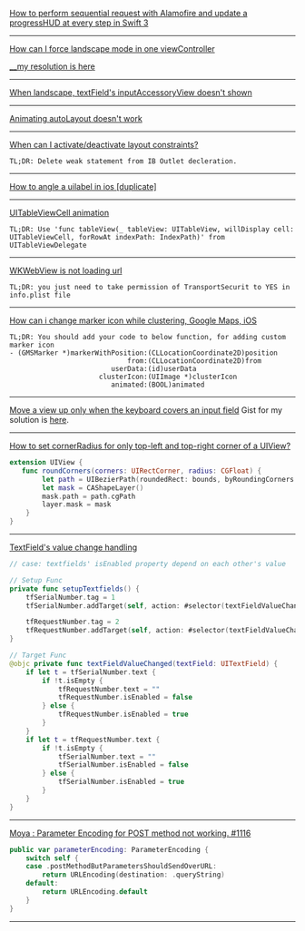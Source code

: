 [How to perform sequential request with Alamofire and update a progressHUD at every step in Swift 3](https://stackoverflow.com/questions/40555188/how-to-perform-sequential-request-with-alamofire-and-update-a-progresshud-at-eve)

---

[How can I force landscape mode in one viewController](https://stackoverflow.com/a/48490331/1545139)

[__my resolution is here](https://stackoverflow.com/a/53263160/1545139)

---

[When landscape, textField's inputAccessoryView doesn't shown](https://stackoverflow.com/a/46421548/1545139)

---

[Animating autoLayout doesn't work](https://stackoverflow.com/questions/32170893/animate-autolayout-constraints-doesnt-work-on-ios-7)

---

[When can I activate/deactivate layout constraints?](https://stackoverflow.com/a/28717185/1545139)
```
TL;DR: Delete weak statement from IB Outlet decleration.
```

---

[How to angle a uilabel in ios [duplicate]](https://stackoverflow.com/a/17523030/1545139)

---

[UITableViewCell animation](https://stackoverflow.com/a/46928194/1545139)
```
TL;DR: Use 'func tableView(_ tableView: UITableView, willDisplay cell: UITableViewCell, forRowAt indexPath: IndexPath)' from UITableViewDelegate
```

---

[WKWebView is not loading url](https://stackoverflow.com/a/47605305/1545139)
```
TL;DR: you just need to take permission of TransportSecurit to YES in info.plist file
```

---

[How can i change marker icon while clustering, Google Maps, iOS](https://stackoverflow.com/a/39788560/1545139)
```
TL;DR: You should add your code to below function, for adding custom marker icon
- (GMSMarker *)markerWithPosition:(CLLocationCoordinate2D)position
                             from:(CLLocationCoordinate2D)from
                         userData:(id)userData
                      clusterIcon:(UIImage *)clusterIcon
                         animated:(BOOL)animated
```

---

[Move a view up only when the keyboard covers an input field](https://stackoverflow.com/a/28813720)
Gist for my solution is [here](https://gist.github.com/uy/783ab5bbeeea84a5a4288d12384b05a3).

---

[How to set cornerRadius for only top-left and top-right corner of a UIView?](https://stackoverflow.com/a/41197790)
```swift
extension UIView {
   func roundCorners(corners: UIRectCorner, radius: CGFloat) {
        let path = UIBezierPath(roundedRect: bounds, byRoundingCorners: corners, cornerRadii: CGSize(width: radius, height: radius))
        let mask = CAShapeLayer()
        mask.path = path.cgPath
        layer.mask = mask
    }
}
```

---

[TextField's value change handling](https://stackoverflow.com/a/34783809)
```swift
// case: textfields' isEnabled property depend on each other's value

// Setup Func
private func setupTextfields() {
    tfSerialNumber.tag = 1
    tfSerialNumber.addTarget(self, action: #selector(textFieldValueChanged(textField:)), for: .editingChanged)

    tfRequestNumber.tag = 2
    tfRequestNumber.addTarget(self, action: #selector(textFieldValueChanged(textField:)), for: .editingChanged)
}

// Target Func
@objc private func textFieldValueChanged(textField: UITextField) {
    if let t = tfSerialNumber.text {
        if !t.isEmpty {
            tfRequestNumber.text = ""
            tfRequestNumber.isEnabled = false
        } else {
            tfRequestNumber.isEnabled = true
        }
    }
    if let t = tfRequestNumber.text {
        if !t.isEmpty {
            tfSerialNumber.text = ""
            tfSerialNumber.isEnabled = false
        } else {
            tfSerialNumber.isEnabled = true
        }
    }
}
```

---

[Moya : Parameter Encoding for POST method not working. #1116](https://github.com/Moya/Moya/issues/1116)
```swift
public var parameterEncoding: ParameterEncoding {
    switch self {
    case .postMethodButParametersShouldSendOverURL:
        return URLEncoding(destination: .queryString)
    default:
        return URLEncoding.default
    }
}
```

---

